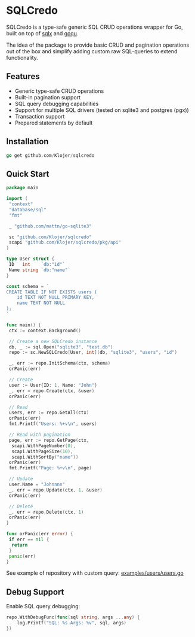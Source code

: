 
# SQLCredo

SQLCredo is a type-safe generic SQL CRUD operations wrapper for Go, built on top of [sqlx](https://github.com/jmoiron/sqlx) and [goqu](https://github.com/doug-martin/goqu).

The idea of the package to provide basic CRUD and pagination operations out of the box and simplify adding custom raw SQL-queries to extend functionality.

## Features

- Generic type-safe CRUD operations
- Built-in pagination support
- SQL query debugging capabilities
- Support for multiple SQL drivers (tested on sqlite3 and postgres (pgx))
- Transaction support
- Prepared statements by default

## Installation

```go
go get github.com/Klojer/sqlcredo
```

## Quick Start

```go
package main

import (
 "context"
 "database/sql"
 "fmt"

 _ "github.com/mattn/go-sqlite3"

 sc "github.com/Klojer/sqlcredo"
 scapi "github.com/Klojer/sqlcredo/pkg/api"
)

type User struct {
 ID   int    `db:"id"`
 Name string `db:"name"`
}

const schema = `
CREATE TABLE IF NOT EXISTS users (
    id TEXT NOT NULL PRIMARY KEY,
    name TEXT NOT NULL
);
`

func main() {
 ctx := context.Background()

 // Create a new SQLCredo instance
 db, _ := sql.Open("sqlite3", "test.db")
 repo := sc.NewSQLCredo[User, int](db, "sqlite3", "users", "id")

 _, err := repo.InitSchema(ctx, schema)
 orPanic(err)

 // Create
 user := User{ID: 1, Name: "John"}
 _, err = repo.Create(ctx, &user)
 orPanic(err)

 // Read
 users, err := repo.GetAll(ctx)
 orPanic(err)
 fmt.Printf("Users: %+v\n", users)

 // Read with pagination
 page, err := repo.GetPage(ctx,
  scapi.WithPageNumber(0),
  scapi.WithPageSize(10),
  scapi.WithSortBy("name"))
 orPanic(err)
 fmt.Printf("Page: %+v\n", page)

 // Update
 user.Name = "Johnnnn"
 _, err = repo.Update(ctx, 1, &user)
 orPanic(err)

 // Delete
 _, err = repo.Delete(ctx, 1)
 orPanic(err)
}

func orPanic(err error) {
 if err == nil {
  return
 }
 panic(err)
}
```

See example of repository with custom query: [examples/users/users.go](https://github.com/Klojer/sqlcredo/blob/546f50239e1f399e8559534a8e3d02c748a89b09/examples/users/users.go)

## Debug Support

Enable SQL query debugging:

```go
repo.WithDebugFunc(func(sql string, args ...any) {
    log.Printf("SQL: %s Args: %v", sql, args)
})
```
